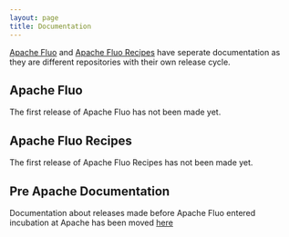 ```yaml
---
layout: page
title: Documentation
---
```


[Apache Fluo] and [Apache Fluo Recipes] have seperate documentation as they are different repositories with their own release cycle.

## Apache Fluo

The first release of Apache Fluo has not been made yet.

## Apache Fluo Recipes

The first release of Apache Fluo Recipes has not been made yet.

## Pre Apache Documentation

Documentation about releases made before Apache Fluo entered incubation at Apache has been moved [here](pre-asf)

[Apache Fluo]: https://github.com/apache/fluo
[Apache Fluo Recipes]: https://github.com/apache/fluo-recipes

